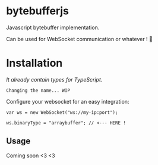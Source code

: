 # bytebufferjs
Javascript bytebuffer implementation.

Can be used for WebSocket communication or whatever ! 👻

# Installation
_It already contain types for TypeScript._
```
Changing the name... WIP
```

Configure your websocket for an easy integration:
```
var ws = new WebSocket("ws://my-ip:port");

ws.binaryType = "arraybuffer"; // <--- HERE !
```

## Usage
Coming soon <3 <3
